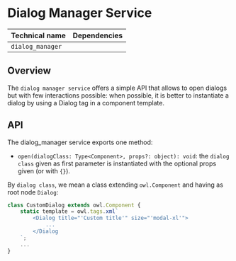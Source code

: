 # Dialog Manager Service

| Technical name   | Dependencies |
| ---------------- | ------------ |
| `dialog_manager` |              |

## Overview

The `dialog manager service` offers a simple API that allows to open dialogs but with
few interactions possible: when possible, it is better to instantiate a
dialog by using a Dialog tag in a component template.

## API

The dialog_manager service exports one method:

- `open(dialogClass: Type<Component>, props?: object): void`: the `dialog class` given as
  first parameter is instantiated with the optional props given (or with `{}`).

By `dialog class`, we mean a class extending `owl.Component` and having as root node `Dialog`:

```js
class CustomDialog extends owl.Component {
    static template = owl.tags.xml`
        <Dialog title="'Custom title'" size="'modal-xl'">
            ...
        </Dialog
    `;
    ...
}
```
